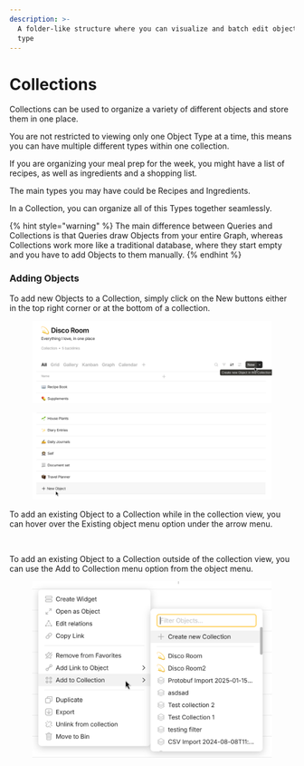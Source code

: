 ```yaml
---
description: >-
  A folder-like structure where you can visualize and batch edit objects of any
  type
---
```


# Collections

Collections can be used to organize a variety of different objects and store them in one place.

You are not restricted to viewing only one Object Type at a time, this means you can have multiple different types within one collection.

If you are organizing your meal prep for the week, you might have a list of recipes, as well as ingredients and a shopping list.

The main types you may have could be Recipes and Ingredients.

In a Collection, you can organize all of this Types together seamlessly.

{% hint style="warning" %}
The main difference between Queries and Collections is that Queries draw Objects from your entire Graph, whereas Collections work more like a traditional database, where they start empty and you have to add Objects to them manually.
{% endhint %}

### Adding Objects

To add new Objects to a Collection, simply click on the New buttons either in the top right corner or at the bottom of a collection.

<div><figure><img src="../../.gitbook/assets/image (1) (1) (1).png" alt=""><figcaption></figcaption></figure> <figure><img src="../../.gitbook/assets/image (2) (1) (1).png" alt=""><figcaption></figcaption></figure></div>

To add an existing Object to a Collection while in the collection view, you can hover over the Existing object menu option under the arrow menu.

<figure><img src="../../.gitbook/assets/existing-objects-to-collection_shadow.png" alt="" width="563"><figcaption></figcaption></figure>

To add an existing Object to a Collection outside of the collection view, you can use the Add to Collection menu option from the object menu.

<figure><img src="../../.gitbook/assets/image (3) (1).png" alt="" width="563"><figcaption></figcaption></figure>
